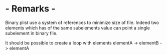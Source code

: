 # - Remarks -


Binary plist use a system of references to minimize size of file. Indeed two elements which has of the same subelements value can point a single subelement in binary file.

It should be possible to create a loop with elements elementA -> elementB -> elementA
